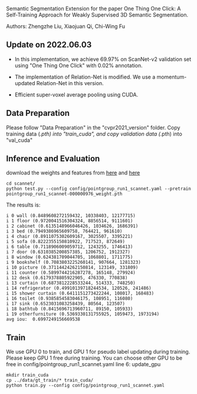 Semantic Segmentation Extension for the paper One Thing One Click: A Self-Training Approach for Weakly Supervised 3D Semantic Segmentation.

Authors: Zhengzhe Liu, Xiaojuan Qi, Chi-Wing Fu

## Update on 2022.06.03

* In this implementation, we achieve 69.97% on ScanNet-v2 validation set using "One Thing One Click" with 0.02% annotation. 

* The implementation of Relation-Net is modified. We use a momentum-updated Relation-Net in this version. 

* Efficient super-voxel average pooling using CUDA. 

## Data Preparation

Please follow "Data Preparation" in the "cvpr2021_version" folder. Copy training data (*.pth) into "train_cuda", and copy validation data (*.pth) into "val_cuda"


## Inference and Evaluation

download the weights and features from [here]() and [here]()


```
cd scannet/
python test.py --config config/pointgroup_run1_scannet.yaml --pretrain pointgroup_run1_scannet-000000976_weight.pth
```

The results is:

```
i 0 wall (0.8489608272159432, 10338403, 12177715)
i 1 floor (0.9720041516304324, 8856514, 9111601)
i 2 cabinet (0.6135148966046426, 1034626, 1686391)
i 3 bed (0.7949386965609758, 764421, 961610)
i 4 chair (0.8911075302609167, 3025507, 3395221)
i 5 sofa (0.8222355150810922, 717523, 872649)
i 6 table (0.7118906009059712, 1243255, 1746413)
i 7 door (0.6310385200857385, 1206752, 1912327)
i 8 window (0.624381709044705, 1068801, 1711775)
i 9 bookshelf (0.7083803225260141, 907664, 1281323)
i 10 picture (0.37114424262150814, 123149, 331809)
i 11 counter (0.5899744216287278, 165148, 279924)
i 12 desk (0.6179378805922905, 476330, 770838)
i 13 curtain (0.6873812228533244, 514333, 748250)
i 14 refrigerator (0.49910139718244534, 120526, 241486)
i 15 shower curtain (0.6411151273422244, 108017, 168483)
i 16 toilet (0.9385854583046175, 108951, 116080)
i 17 sink (0.6523031083258439, 80564, 123507)
i 18 bathtub (0.8415696713960711, 89150, 105933)
i 19 otherfurniture (0.5369330131755925, 1059473, 1973194)
avg iou:  0.6997249156669538
```








## Train


We use GPU 0 to train, and GPU 1 for pseudo label updating during training. Please keep GPU 1 free during training. You can choose other GPU to be free in config/pointgroup_run1_scannet.yaml line 6: update_gpu

```
mkdir train_cuda
cp ../data/gt_train/* train_cuda/
python train.py --config config/pointgroup_run1_scannet.yaml
```

